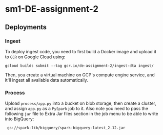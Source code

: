 # sm1-DE-assignment-2

## Deployments

### Ingest

To deploy ingest code, you need to first build a Docker image and upload it to `GCR` on Google Cloud using:

```
gcloud builds submit --tag gcr.io/de-assignment-2/ingest-dta ingest/
```

Then, you create a virtual machine on GCP's compute engine service, and it'll ingest all available data automatically. 

### Process

Upload `process/app.py` into a bucket on blob storage, then create a cluster, and assign `app.py` as a `PySpark` job to it. Also note
you need to pass the following `jar` file to Extra Jar files section in the job menu to be able to write into BigQuery:

```
 gs://spark-lib/bigquery/spark-bigquery-latest_2.12.jar 
 ```
